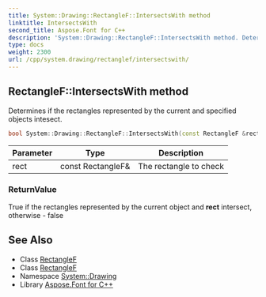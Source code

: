 ```yaml
---
title: System::Drawing::RectangleF::IntersectsWith method
linktitle: IntersectsWith
second_title: Aspose.Font for C++
description: 'System::Drawing::RectangleF::IntersectsWith method. Determines if the rectangles represented by the current and specified objects intesect in C++.'
type: docs
weight: 2300
url: /cpp/system.drawing/rectanglef/intersectswith/
---
```

## RectangleF::IntersectsWith method


Determines if the rectangles represented by the current and specified objects intesect.

```cpp
bool System::Drawing::RectangleF::IntersectsWith(const RectangleF &rect)
```


| Parameter | Type | Description |
| --- | --- | --- |
| rect | const RectangleF\& | The rectangle to check |

### ReturnValue

True if the rectangles represented by the current object and **rect** intersect, otherwise - false

## See Also

* Class [RectangleF](../)
* Class [RectangleF](../)
* Namespace [System::Drawing](../../)
* Library [Aspose.Font for C++](../../../)
